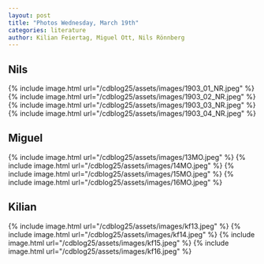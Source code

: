 ```yaml
---
layout: post
title: "Photos Wednesday, March 19th"
categories: literature
author: Kilian Feiertag, Miguel Ott, Nils Rönnberg
---
```


## Nils
{% include image.html url="/cdblog25/assets/images/1903_01_NR.jpeg" %}
{% include image.html url="/cdblog25/assets/images/1903_02_NR.jpeg" %}
{% include image.html url="/cdblog25/assets/images/1903_03_NR.jpeg" %}
{% include image.html url="/cdblog25/assets/images/1903_04_NR.jpeg" %}

## Miguel
{% include image.html url="/cdblog25/assets/images/13MO.jpeg" %}
{% include image.html url="/cdblog25/assets/images/14MO.jpeg" %}
{% include image.html url="/cdblog25/assets/images/15MO.jpeg" %}
{% include image.html url="/cdblog25/assets/images/16MO.jpeg" %}


## Kilian
{% include image.html url="/cdblog25/assets/images/kf13.jpeg" %}
{% include image.html url="/cdblog25/assets/images/kf14.jpeg" %}
{% include image.html url="/cdblog25/assets/images/kf15.jpeg" %}
{% include image.html url="/cdblog25/assets/images/kf16.jpeg" %}